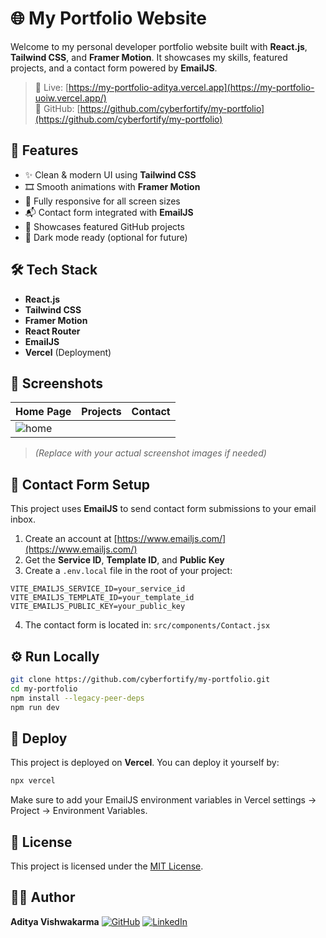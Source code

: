 # 🌐 My Portfolio Website

Welcome to my personal developer portfolio website built with **React.js**, **Tailwind CSS**, and **Framer Motion**. It showcases my skills, featured projects, and a contact form powered by **EmailJS**.

> 🔴 Live: [https://my-portfolio-aditya.vercel.app](https://my-portfolio-uoiw.vercel.app/)  
> 📂 GitHub: [https://github.com/cyberfortify/my-portfolio](https://github.com/cyberfortify/my-portfolio)



## 🚀 Features

- ✨ Clean & modern UI using **Tailwind CSS**
- 🎞️ Smooth animations with **Framer Motion**
- 📱 Fully responsive for all screen sizes
- 📬 Contact form integrated with **EmailJS**
- 💼 Showcases featured GitHub projects
- 🌙 Dark mode ready (optional for future)



## 🛠 Tech Stack

- **React.js**
- **Tailwind CSS**
- **Framer Motion**
- **React Router**
- **EmailJS**
- **Vercel** (Deployment)



## 📸 Screenshots

| Home Page | Projects | Contact |
|----------|----------|---------|
| ![home](./screenshots/home.png) 

> _(Replace with your actual screenshot images if needed)_



## 📩 Contact Form Setup

This project uses **EmailJS** to send contact form submissions to your email inbox.

1. Create an account at [https://www.emailjs.com/](https://www.emailjs.com/)
2. Get the **Service ID**, **Template ID**, and **Public Key**
3. Create a `.env.local` file in the root of your project:

```env
VITE_EMAILJS_SERVICE_ID=your_service_id
VITE_EMAILJS_TEMPLATE_ID=your_template_id
VITE_EMAILJS_PUBLIC_KEY=your_public_key
````

4. The contact form is located in: `src/components/Contact.jsx`



## ⚙️ Run Locally

```bash
git clone https://github.com/cyberfortify/my-portfolio.git
cd my-portfolio
npm install --legacy-peer-deps
npm run dev
```


## 🚀 Deploy

This project is deployed on **Vercel**. You can deploy it yourself by:

```bash
npx vercel
```

Make sure to add your EmailJS environment variables in Vercel settings → Project → Environment Variables.



## 📄 License

This project is licensed under the [MIT License](LICENSE).



## 🙋‍♂️ Author

**Aditya Vishwakarma**
[![GitHub](https://img.shields.io/badge/GitHub-cyberfortify-181717?style=flat\&logo=github)](https://github.com/cyberfortify)
[![LinkedIn](https://img.shields.io/badge/LinkedIn-Connect-blue?style=flat\&logo=linkedin)](https://www.linkedin.com/in/aditya-vk-professional)

